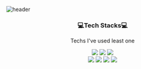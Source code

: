
![header](https://capsule-render.vercel.app/api?type=wave&color=FF7B39&height=250&animation=twinkling&section=header&text=U%20Jineeee&fontSize=90&fontColor=FFE0C7)

<h3 align="center">💻Tech Stacks💻</h3>

<p align="center"> Techs I've used least one </p>

<div align=center> 
  <img src="https://img.shields.io/badge/JAVA-4B4B77?style=flat-square&logo=java&logoColor=white">
  <img src="https://img.shields.io/badge/SpringBoot-6DB33F?style=flat-square&logo=SpringBoot&logoColor=white">
  <img src="https://img.shields.io/badge/MySQL-4479A1?style=flat-square&logo=MySQL&logoColor=white">
  <br>
  
  <img src="https://img.shields.io/badge/c-A8B9CC?style=flat-square&logo=C&logoColor=white"/>
  <img src="https://img.shields.io/badge/c++-00599C?style=flat-square&logo=c%2B%2B&logoColor=white">
  <img src="https://img.shields.io/badge/c%23-239120?style=flat-square&logo=Csharp&logoColor=white">
  <img src="https://img.shields.io/badge/Python-3766AB?style=flat-square&logo=Python&logoColor=white"/>
  <br>
 </div>
